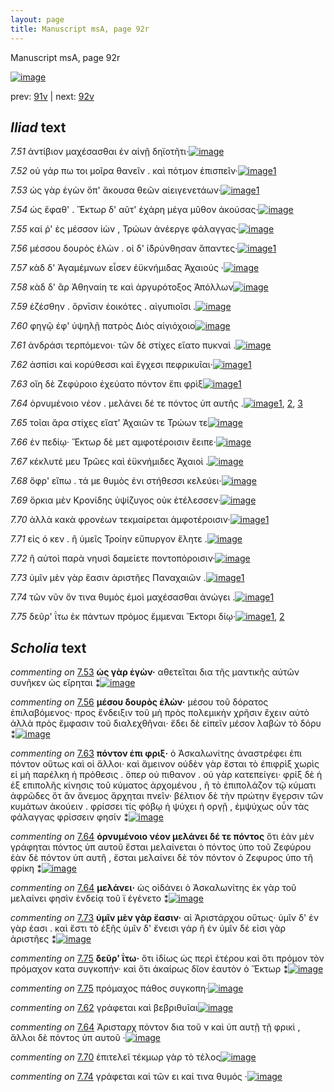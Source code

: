 ```yaml
---
layout: page
title: Manuscript msA, page 92r
---
```


Manuscript msA, page 92r

[![image](http://www.homermultitext.org/iipsrv?OBJ=IIP,1.0&FIF=/project/homer/pyramidal/deepzoom/hmt/vaimg/2017a/VA092RN_0264.tif&WID=100&CVT=JPEG)](http://www.homermultitext.org/ict2/?urn=urn:cite2:hmt:vaimg.2017a:VA092RN_0264)

prev:  [91v](../91v) | next:  [92v](../92v)

## *Iliad* text

*7.51* <a id="7.51"/> ἀντίβιον μαχέσασθαι ἐν αἰνῇ δηϊοτῆτι·[![image](http://www.homermultitext.org/iipsrv?OBJ=IIP,1.0&FIF=/project/homer/pyramidal/deepzoom/hmt/vaimg/2017a/VA092RN_0264.tif&RGN=0.1642,0.2164,0.3944,0.0376&WID=1000&CVT=JPEG)](http://www.homermultitext.org/ict2/?urn=urn:cite2:hmt:vaimg.2017a:VA092RN_0264@0.1642,0.2164,0.3944,0.0376)

*7.52* <a id="7.52"/> οὐ γάρ πω τοι μοῖρα θανεῖν . καὶ πότμον ἐπισπεῖν·[![image](http://www.homermultitext.org/iipsrv?OBJ=IIP,1.0&FIF=/project/homer/pyramidal/deepzoom/hmt/vaimg/2017a/VA092RN_0264.tif&RGN=0.1692,0.2389,0.4154,0.0376&WID=1000&CVT=JPEG)](http://www.homermultitext.org/ict2/?urn=urn:cite2:hmt:vaimg.2017a:VA092RN_0264@0.1692,0.2389,0.4154,0.0376)[1](#msA_7.201)

*7.53* <a id="7.53"/> ὡς γὰρ ἐγὼν ὄπ' ἄκουσα θεῶν αἰειγενετάων·[![image](http://www.homermultitext.org/iipsrv?OBJ=IIP,1.0&FIF=/project/homer/pyramidal/deepzoom/hmt/vaimg/2017a/VA092RN_0264.tif&RGN=0.1421,0.2577,0.4374,0.0376&WID=1000&CVT=JPEG)](http://www.homermultitext.org/ict2/?urn=urn:cite2:hmt:vaimg.2017a:VA092RN_0264@0.1421,0.2577,0.4374,0.0376)[1](#msA_7.202)

*7.54* <a id="7.54"/> ὡς ἔφαθ' . Ἕκτωρ δ' αῦτ' ἐχάρη μέγα μῦθον ἀκούσας·[![image](http://www.homermultitext.org/iipsrv?OBJ=IIP,1.0&FIF=/project/homer/pyramidal/deepzoom/hmt/vaimg/2017a/VA092RN_0264.tif&RGN=0.1632,0.275,0.4615,0.0376&WID=1000&CVT=JPEG)](http://www.homermultitext.org/ict2/?urn=urn:cite2:hmt:vaimg.2017a:VA092RN_0264@0.1632,0.275,0.4615,0.0376)

*7.55* <a id="7.55"/> καί ῥ' ἐς μέσσον ἰὼν , Τρώων ἀνέεργε φάλαγγας·[![image](http://www.homermultitext.org/iipsrv?OBJ=IIP,1.0&FIF=/project/homer/pyramidal/deepzoom/hmt/vaimg/2017a/VA092RN_0264.tif&RGN=0.1682,0.2945,0.4094,0.0376&WID=1000&CVT=JPEG)](http://www.homermultitext.org/ict2/?urn=urn:cite2:hmt:vaimg.2017a:VA092RN_0264@0.1682,0.2945,0.4094,0.0376)

*7.56* <a id="7.56"/> μέσσου δουρὸς ἑλὼν . οἱ δ' ἱ̈δρύνθησαν ἅπαντες·[![image](http://www.homermultitext.org/iipsrv?OBJ=IIP,1.0&FIF=/project/homer/pyramidal/deepzoom/hmt/vaimg/2017a/VA092RN_0264.tif&RGN=0.1652,0.3133,0.4094,0.0376&WID=1000&CVT=JPEG)](http://www.homermultitext.org/ict2/?urn=urn:cite2:hmt:vaimg.2017a:VA092RN_0264@0.1652,0.3133,0.4094,0.0376)[1](#msA_7.203)

*7.57* <a id="7.57"/> κὰδ δ' Ἀγαμέμνων εἷσεν ἐϋκνήμιδας Ἀχαιούς ·[![image](http://www.homermultitext.org/iipsrv?OBJ=IIP,1.0&FIF=/project/homer/pyramidal/deepzoom/hmt/vaimg/2017a/VA092RN_0264.tif&RGN=0.1692,0.3306,0.4214,0.0391&WID=1000&CVT=JPEG)](http://www.homermultitext.org/ict2/?urn=urn:cite2:hmt:vaimg.2017a:VA092RN_0264@0.1692,0.3306,0.4214,0.0391)

*7.58* <a id="7.58"/> κὰδ δ' ἂρ Ἀθηναίη τε καὶ ἀργυρότοξος Ἀπόλλων[![image](http://www.homermultitext.org/iipsrv?OBJ=IIP,1.0&FIF=/project/homer/pyramidal/deepzoom/hmt/vaimg/2017a/VA092RN_0264.tif&RGN=0.1682,0.3539,0.4134,0.0368&WID=1000&CVT=JPEG)](http://www.homermultitext.org/ict2/?urn=urn:cite2:hmt:vaimg.2017a:VA092RN_0264@0.1682,0.3539,0.4134,0.0368)

*7.59* <a id="7.59"/> ἑζέσθην . ὄρνῑσιν ἐοικότες . αἰγυπιοῖσι .[![image](http://www.homermultitext.org/iipsrv?OBJ=IIP,1.0&FIF=/project/homer/pyramidal/deepzoom/hmt/vaimg/2017a/VA092RN_0264.tif&RGN=0.1622,0.3711,0.3614,0.0391&WID=1000&CVT=JPEG)](http://www.homermultitext.org/ict2/?urn=urn:cite2:hmt:vaimg.2017a:VA092RN_0264@0.1622,0.3711,0.3614,0.0391)

*7.60* <a id="7.60"/> φηγῷ ἐφ' ὑψηλῇ πατρὸς Διὸς αἰγιόχοιο[![image](http://www.homermultitext.org/iipsrv?OBJ=IIP,1.0&FIF=/project/homer/pyramidal/deepzoom/hmt/vaimg/2017a/VA092RN_0264.tif&RGN=0.1662,0.3937,0.3614,0.0353&WID=1000&CVT=JPEG)](http://www.homermultitext.org/ict2/?urn=urn:cite2:hmt:vaimg.2017a:VA092RN_0264@0.1662,0.3937,0.3614,0.0353)

*7.61* <a id="7.61"/> ἀνδράσι τερπόμενοι· τῶν δὲ στίχες εἵατο πυκναὶ .[![image](http://www.homermultitext.org/iipsrv?OBJ=IIP,1.0&FIF=/project/homer/pyramidal/deepzoom/hmt/vaimg/2017a/VA092RN_0264.tif&RGN=0.1662,0.4125,0.4264,0.0383&WID=1000&CVT=JPEG)](http://www.homermultitext.org/ict2/?urn=urn:cite2:hmt:vaimg.2017a:VA092RN_0264@0.1662,0.4125,0.4264,0.0383)

*7.62* <a id="7.62"/> ἀσπίσι καὶ κορύθεσσι καὶ ἔγχεσι πεφρικυῖαι·[![image](http://www.homermultitext.org/iipsrv?OBJ=IIP,1.0&FIF=/project/homer/pyramidal/deepzoom/hmt/vaimg/2017a/VA092RN_0264.tif&RGN=0.1642,0.4328,0.4004,0.0353&WID=1000&CVT=JPEG)](http://www.homermultitext.org/ict2/?urn=urn:cite2:hmt:vaimg.2017a:VA092RN_0264@0.1642,0.4328,0.4004,0.0353)[1](#msAim_7.209)

*7.63* <a id="7.63"/> οἵη δὲ Ζεφύροιο ἐχεύατο πόντον ἔπι φρὶξ[![image](http://www.homermultitext.org/iipsrv?OBJ=IIP,1.0&FIF=/project/homer/pyramidal/deepzoom/hmt/vaimg/2017a/VA092RN_0264.tif&RGN=0.1632,0.45,0.3704,0.0406&WID=1000&CVT=JPEG)](http://www.homermultitext.org/ict2/?urn=urn:cite2:hmt:vaimg.2017a:VA092RN_0264@0.1632,0.45,0.3704,0.0406)[1](#msA_7.204)

*7.64* <a id="7.64"/> ὀρνυμένοιο νέον . μελάνει δέ τε πόντος ὑπ αυτῆς .[![image](http://www.homermultitext.org/iipsrv?OBJ=IIP,1.0&FIF=/project/homer/pyramidal/deepzoom/hmt/vaimg/2017a/VA092RN_0264.tif&RGN=0.1622,0.4696,0.4254,0.0338&WID=1000&CVT=JPEG)](http://www.homermultitext.org/ict2/?urn=urn:cite2:hmt:vaimg.2017a:VA092RN_0264@0.1622,0.4696,0.4254,0.0338)[1](#msA_7.206), [2](#msA_7.205), [3](#msAint_7.211)

*7.65* <a id="7.65"/> τοῖαι ἄρα στίχες εἵατ' Ἀχαιῶν τε Τρώων τε[![image](http://www.homermultitext.org/iipsrv?OBJ=IIP,1.0&FIF=/project/homer/pyramidal/deepzoom/hmt/vaimg/2017a/VA092RN_0264.tif&RGN=0.1602,0.4891,0.3954,0.0361&WID=1000&CVT=JPEG)](http://www.homermultitext.org/ict2/?urn=urn:cite2:hmt:vaimg.2017a:VA092RN_0264@0.1602,0.4891,0.3954,0.0361)

*7.66* <a id="7.66"/> ἐν πεδίῳ· Ἕκτωρ δὲ μετ αμφοτέροισιν ἔειπε·[![image](http://www.homermultitext.org/iipsrv?OBJ=IIP,1.0&FIF=/project/homer/pyramidal/deepzoom/hmt/vaimg/2017a/VA092RN_0264.tif&RGN=0.1612,0.5064,0.4154,0.0361&WID=1000&CVT=JPEG)](http://www.homermultitext.org/ict2/?urn=urn:cite2:hmt:vaimg.2017a:VA092RN_0264@0.1612,0.5064,0.4154,0.0361)

*7.67* <a id="7.67"/> κέκλυτέ μευ Τρῶες καὶ ἐϋκνήμιδες Ἀχαιοὶ .[![image](http://www.homermultitext.org/iipsrv?OBJ=IIP,1.0&FIF=/project/homer/pyramidal/deepzoom/hmt/vaimg/2017a/VA092RN_0264.tif&RGN=0.1602,0.5244,0.4094,0.0413&WID=1000&CVT=JPEG)](http://www.homermultitext.org/ict2/?urn=urn:cite2:hmt:vaimg.2017a:VA092RN_0264@0.1602,0.5244,0.4094,0.0413)

*7.68* <a id="7.68"/> ὄφρ' εἴπω . τά με θυμὸς ἐνι στήθεσσι κελεύει·[![image](http://www.homermultitext.org/iipsrv?OBJ=IIP,1.0&FIF=/project/homer/pyramidal/deepzoom/hmt/vaimg/2017a/VA092RN_0264.tif&RGN=0.1602,0.5455,0.4094,0.0346&WID=1000&CVT=JPEG)](http://www.homermultitext.org/ict2/?urn=urn:cite2:hmt:vaimg.2017a:VA092RN_0264@0.1602,0.5455,0.4094,0.0346)

*7.69* <a id="7.69"/> ὅρκια μὲν Κρονίδης ὑψίζυγος οὐκ ἐτέλεσσεν·[![image](http://www.homermultitext.org/iipsrv?OBJ=IIP,1.0&FIF=/project/homer/pyramidal/deepzoom/hmt/vaimg/2017a/VA092RN_0264.tif&RGN=0.1622,0.5627,0.4164,0.0368&WID=1000&CVT=JPEG)](http://www.homermultitext.org/ict2/?urn=urn:cite2:hmt:vaimg.2017a:VA092RN_0264@0.1622,0.5627,0.4164,0.0368)

*7.70* <a id="7.70"/> ἀλλὰ κακὰ φρονέων τεκμαίρεται ἀμφοτέροισιν·[![image](http://www.homermultitext.org/iipsrv?OBJ=IIP,1.0&FIF=/project/homer/pyramidal/deepzoom/hmt/vaimg/2017a/VA092RN_0264.tif&RGN=0.1592,0.5808,0.4474,0.0421&WID=1000&CVT=JPEG)](http://www.homermultitext.org/ict2/?urn=urn:cite2:hmt:vaimg.2017a:VA092RN_0264@0.1592,0.5808,0.4474,0.0421)[1](#msAint_7.212)

*7.71* <a id="7.71"/> εἰς ό κεν . ἢ ὑμεῖς Τροίην εὔπυργον ἕλητε .[![image](http://www.homermultitext.org/iipsrv?OBJ=IIP,1.0&FIF=/project/homer/pyramidal/deepzoom/hmt/vaimg/2017a/VA092RN_0264.tif&RGN=0.1572,0.6026,0.4174,0.0391&WID=1000&CVT=JPEG)](http://www.homermultitext.org/ict2/?urn=urn:cite2:hmt:vaimg.2017a:VA092RN_0264@0.1572,0.6026,0.4174,0.0391)

*7.72* <a id="7.72"/> ἢ αὐτοὶ παρὰ νηυσὶ δαμείετε ποντοπόροισιν·[![image](http://www.homermultitext.org/iipsrv?OBJ=IIP,1.0&FIF=/project/homer/pyramidal/deepzoom/hmt/vaimg/2017a/VA092RN_0264.tif&RGN=0.1592,0.6198,0.4094,0.0368&WID=1000&CVT=JPEG)](http://www.homermultitext.org/ict2/?urn=urn:cite2:hmt:vaimg.2017a:VA092RN_0264@0.1592,0.6198,0.4094,0.0368)

*7.73* <a id="7.73"/> ὑμῖν μὲν γὰρ ἔασιν ἀριστῆες Παναχαιῶν .[![image](http://www.homermultitext.org/iipsrv?OBJ=IIP,1.0&FIF=/project/homer/pyramidal/deepzoom/hmt/vaimg/2017a/VA092RN_0264.tif&RGN=0.1552,0.6409,0.4094,0.0368&WID=1000&CVT=JPEG)](http://www.homermultitext.org/ict2/?urn=urn:cite2:hmt:vaimg.2017a:VA092RN_0264@0.1552,0.6409,0.4094,0.0368)[1](#msA_7.207)

*7.74* <a id="7.74"/> τῶν νῦν ὅν τινα θυμὸς ἐμοὶ μαχέσασθαι ἀνώγει .[![image](http://www.homermultitext.org/iipsrv?OBJ=IIP,1.0&FIF=/project/homer/pyramidal/deepzoom/hmt/vaimg/2017a/VA092RN_0264.tif&RGN=0.1552,0.6589,0.4184,0.0368&WID=1000&CVT=JPEG)](http://www.homermultitext.org/ict2/?urn=urn:cite2:hmt:vaimg.2017a:VA092RN_0264@0.1552,0.6589,0.4184,0.0368)[1](#msAint_7.213)

*7.75* <a id="7.75"/> δεῦρ' ΐτω ἐκ πάντων πρόμος ἔμμεναι Ἕκτορι δίῳ·[![image](http://www.homermultitext.org/iipsrv?OBJ=IIP,1.0&FIF=/project/homer/pyramidal/deepzoom/hmt/vaimg/2017a/VA092RN_0264.tif&RGN=0.1471,0.6747,0.4525,0.0383&WID=1000&CVT=JPEG)](http://www.homermultitext.org/ict2/?urn=urn:cite2:hmt:vaimg.2017a:VA092RN_0264@0.1471,0.6747,0.4525,0.0383)[1](#msA_7.208), [2](#msAil_7.210)

## *Scholia* text

*commenting on* [7.53](#7.53)  <a id="msA_7.202"/> **ὡς γὰρ ἐγὼν·** αθετεῖται δια τῆς μαντικῆς αὐτῶν συνῆκεν ὡς εἴρηται ⁑[![image](http://www.homermultitext.org/iipsrv?OBJ=IIP,1.0&FIF=/project/homer/pyramidal/deepzoom/hmt/vaimg/2017a/VA092RN_0264.tif&RGN=0.2217,0.1267,0.3463,0.0195&WID=1000&CVT=JPEG)](http://www.homermultitext.org/ict2/?urn=urn:cite2:hmt:vaimg.2017a:VA092RN_0264@0.2217,0.1267,0.3463,0.0195)

*commenting on* [7.56](#7.56)  <a id="msA_7.203"/> **μέσου δουρὸς ἑλὼν·** μέσου τοῦ δόρατος ἐπιλαβόμενος· προς ἔνδειξιν τοῦ μὴ πρὸς πολεμικὴν χρῆσιν ἔχειν αὐτὸ ἀλλὰ πρὸς ἔμφασιν τοῦ διαλεχθῆναι· ἔδει δὲ εἰπεῖν μέσον λαβὼν τὸ δόρυ ⁑[![image](http://www.homermultitext.org/iipsrv?OBJ=IIP,1.0&FIF=/project/homer/pyramidal/deepzoom/hmt/vaimg/2017a/VA092RN_0264.tif&RGN=0.1829,0.1367,0.6273,0.0368&WID=1000&CVT=JPEG)](http://www.homermultitext.org/ict2/?urn=urn:cite2:hmt:vaimg.2017a:VA092RN_0264@0.1829,0.1367,0.6273,0.0368)

*commenting on* [7.63](#7.63)  <a id="msA_7.204"/> **πόντον ἐπι φριξ·** ὁ Ἀσκαλωνίτης ἀναστρέφει ἐπι πόντον οὕτως καὶ οἱ ἄλλοι· καὶ ἄμεινον οὐδὲν γὰρ ἔσται τὸ ἐπιφρὶξ χωρὶς εἰ μὴ παρέλκη ἡ πρόθεσις . ὅπερ οὐ πιθανον . οὐ γὰρ κατεπείγει· φρίξ δὲ ἡ ἐξ επιπολῆς κίνησις τοῦ κύματος ἀρχομένου , ἢ τὸ ἐπιπολάζον τῷ κύματι ἀφρῶδες ὅτ ἂν ἄνεμος ἄρχηται πνεῖν· βέλτιον δὲ τὴν πρώτην ἔγερσιν τῶν κυμάτων ἀκούειν . φρίσσει τίς φόβῳ ἠ ψύχει ἠ οργῇ , ἐμψύχως οὖν τὰς φάλαγγας φρίσσειν φησίν ⁑[![image](http://www.homermultitext.org/iipsrv?OBJ=IIP,1.0&FIF=/project/homer/pyramidal/deepzoom/hmt/vaimg/2017a/VA092RN_0264.tif&RGN=0.5828,0.4612,0.2149,0.1448&WID=1000&CVT=JPEG)](http://www.homermultitext.org/ict2/?urn=urn:cite2:hmt:vaimg.2017a:VA092RN_0264@0.5828,0.4612,0.2149,0.1448)

*commenting on* [7.64](#7.64)  <a id="msA_7.205"/> **ὀρνυμένοιο νέον μελάνει δέ τε πόντος** ὅτι ἐὰν μὲν γράφηται πόντος ὑπ αυτοῦ ἔσται μελαίνεται ὁ πόντος ὑπο τοῦ Ζεφύρου ἐὰν δὲ πόντον ὑπ αυτῆ , ἔσται μελαίνει δὲ τὸν πόντον ὁ Ζεφυρος ὑπο τῆ φρίκη ⁑[![image](http://www.homermultitext.org/iipsrv?OBJ=IIP,1.0&FIF=/project/homer/pyramidal/deepzoom/hmt/vaimg/2017a/VA092RN_0264.tif&RGN=0.5861,0.6136,0.2164,0.0648&WID=1000&CVT=JPEG)](http://www.homermultitext.org/ict2/?urn=urn:cite2:hmt:vaimg.2017a:VA092RN_0264@0.5861,0.6136,0.2164,0.0648)

*commenting on* [7.64](#7.64)  <a id="msA_7.206"/> **μελάνει·** ὡς οἰδάνει ὁ Ἀσκαλωνίτης ἐκ γὰρ τοῦ μελαίνει φησὶν ἐνδείᾳ τοῦ ϊ ἐγένετο ⁑[![image](http://www.homermultitext.org/iipsrv?OBJ=IIP,1.0&FIF=/project/homer/pyramidal/deepzoom/hmt/vaimg/2017a/VA092RN_0264.tif&RGN=0.5903,0.6796,0.204,0.0499&WID=1000&CVT=JPEG)](http://www.homermultitext.org/ict2/?urn=urn:cite2:hmt:vaimg.2017a:VA092RN_0264@0.5903,0.6796,0.204,0.0499)

*commenting on* [7.73](#7.73)  <a id="msA_7.207"/> **ὑμῖν μὲν γὰρ ἔασιν·** αἱ Ἀριστάρχου οὕτως· ὑμῖν δ' ἐν γὰρ έασι . καὶ ἔστι τὸ ἑξῆς ὑμῖν δ' ἔνεισι γάρ ἢ ἐν ὑμῖν δέ εἰσι γὰρ ἀριστῆες ⁑[![image](http://www.homermultitext.org/iipsrv?OBJ=IIP,1.0&FIF=/project/homer/pyramidal/deepzoom/hmt/vaimg/2017a/VA092RN_0264.tif&RGN=0.1488,0.7178,0.6303,0.0285&WID=1000&CVT=JPEG)](http://www.homermultitext.org/ict2/?urn=urn:cite2:hmt:vaimg.2017a:VA092RN_0264@0.1488,0.7178,0.6303,0.0285)

*commenting on* [7.75](#7.75)  <a id="msA_7.208"/> **δεῦρ' ΐτω·** ὅτι ἰδίως ὡς περὶ ἑτέρου καὶ ὅτι πρόμον τὸν πρόμαχον κατα συγκοπήν· καὶ ὅτι ἀκαίρως δῖον ἑαυτὸν ὁ Ἕκτωρ ⁑[![image](http://www.homermultitext.org/iipsrv?OBJ=IIP,1.0&FIF=/project/homer/pyramidal/deepzoom/hmt/vaimg/2017a/VA092RN_0264.tif&RGN=0.1533,0.7349,0.6315,0.031&WID=1000&CVT=JPEG)](http://www.homermultitext.org/ict2/?urn=urn:cite2:hmt:vaimg.2017a:VA092RN_0264@0.1533,0.7349,0.6315,0.031)

*commenting on* [7.75](#7.75)  <a id="msAil_7.210.comment"/> πρόμαχος πάθος συγκοπη·[![image](http://www.homermultitext.org/iipsrv?OBJ=IIP,1.0&FIF=/project/homer/pyramidal/deepzoom/hmt/vaimg/2017a/VA092RN_0264.tif&RGN=0.267,0.7005,0.198,0.0255&WID=1000&CVT=JPEG)](http://www.homermultitext.org/ict2/?urn=urn:cite2:hmt:vaimg.2017a:VA092RN_0264@0.267,0.7005,0.198,0.0255)

*commenting on* [7.62](#7.62)  <a id="msAim_7.209.comment"/> γράφεται καὶ βεβριθυῖαι[![image](http://www.homermultitext.org/iipsrv?OBJ=IIP,1.0&FIF=/project/homer/pyramidal/deepzoom/hmt/vaimg/2017a/VA092RN_0264.tif&RGN=0.5475,0.4358,0.0958,0.0332&WID=1000&CVT=JPEG)](http://www.homermultitext.org/ict2/?urn=urn:cite2:hmt:vaimg.2017a:VA092RN_0264@0.5475,0.4358,0.0958,0.0332)

*commenting on* [7.64](#7.64)  <a id="msAint_7.211.comment"/> Ἀρισταρχ πόντον δια τοῦ ν καὶ ὑπ αυτῇ τῇ φρικὶ , ἄλλοι δὲ πόντος ὑπ αυτοῦ ·[![image](http://www.homermultitext.org/iipsrv?OBJ=IIP,1.0&FIF=/project/homer/pyramidal/deepzoom/hmt/vaimg/2017a/VA092RN_0264.tif&RGN=0.0967,0.4684,0.0767,0.0557&WID=1000&CVT=JPEG)](http://www.homermultitext.org/ict2/?urn=urn:cite2:hmt:vaimg.2017a:VA092RN_0264@0.0967,0.4684,0.0767,0.0557)

*commenting on* [7.70](#7.70)  <a id="msAint_7.212.comment"/> ἐπιτελεῖ τέκμωρ γὰρ τὸ τέλος[![image](http://www.homermultitext.org/iipsrv?OBJ=IIP,1.0&FIF=/project/homer/pyramidal/deepzoom/hmt/vaimg/2017a/VA092RN_0264.tif&RGN=0.0892,0.5748,0.0767,0.0463&WID=1000&CVT=JPEG)](http://www.homermultitext.org/ict2/?urn=urn:cite2:hmt:vaimg.2017a:VA092RN_0264@0.0892,0.5748,0.0767,0.0463)

*commenting on* [7.74](#7.74)  <a id="msAint_7.213.comment"/> γράφεται καὶ τῶν ει καί τινα θυμός ·[![image](http://www.homermultitext.org/iipsrv?OBJ=IIP,1.0&FIF=/project/homer/pyramidal/deepzoom/hmt/vaimg/2017a/VA092RN_0264.tif&RGN=0.0842,0.6575,0.075,0.0438&WID=1000&CVT=JPEG)](http://www.homermultitext.org/ict2/?urn=urn:cite2:hmt:vaimg.2017a:VA092RN_0264@0.0842,0.6575,0.075,0.0438)